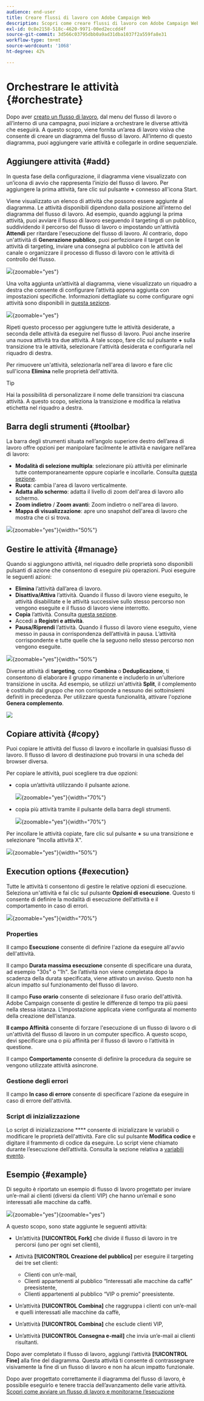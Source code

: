 ```yaml
---
audience: end-user
title: Creare flussi di lavoro con Adobe Campaign Web
description: Scopri come creare flussi di lavoro con Adobe Campaign Web
exl-id: 0c8e2158-518c-4620-9971-00ed2eccdd4f
source-git-commit: 3d566c03795dbb0a9ad31dba1037f2a559fa8e31
workflow-type: tm+mt
source-wordcount: '1068'
ht-degree: 42%

---
```


# Orchestrare le attività {#orchestrate}

Dopo aver [creato un flusso di lavoro](create-workflow.md), dal menu del flusso di lavoro o all’interno di una campagna, puoi iniziare a orchestrare le diverse attività che eseguirà. A questo scopo, viene fornita un’area di lavoro visiva che consente di creare un diagramma del flusso di lavoro. All’interno di questo diagramma, puoi aggiungere varie attività e collegarle in ordine sequenziale.

## Aggiungere attività {#add}

In questa fase della configurazione, il diagramma viene visualizzato con un’icona di avvio che rappresenta l’inizio del flusso di lavoro. Per aggiungere la prima attività, fare clic sul pulsante **+** connesso all&#39;icona Start.

Viene visualizzato un elenco di attività che possono essere aggiunte al diagramma. Le attività disponibili dipendono dalla posizione all’interno del diagramma del flusso di lavoro. Ad esempio, quando aggiungi la prima attività, puoi avviare il flusso di lavoro eseguendo il targeting di un pubblico, suddividendo il percorso del flusso di lavoro o impostando un&#39;attività **Attendi** per ritardare l&#39;esecuzione del flusso di lavoro. Al contrario, dopo un&#39;attività di **Generazione pubblico**, puoi perfezionare il target con le attività di targeting, inviare una consegna al pubblico con le attività del canale o organizzare il processo di flusso di lavoro con le attività di controllo del flusso.

![](assets/workflow-start.png){zoomable="yes"}

Una volta aggiunta un’attività al diagramma, viene visualizzato un riquadro a destra che consente di configurare l’attività appena aggiunta con impostazioni specifiche. Informazioni dettagliate su come configurare ogni attività sono disponibili in [questa sezione](activities/about-activities.md).

![](assets/workflow-configure-activities.png){zoomable="yes"}

Ripeti questo processo per aggiungere tutte le attività desiderate, a seconda delle attività da eseguire nel flusso di lavoro. Puoi anche inserire una nuova attività tra due attività. A tale scopo, fare clic sul pulsante **+** sulla transizione tra le attività, selezionare l&#39;attività desiderata e configurarla nel riquadro di destra.

Per rimuovere un&#39;attività, selezionarla nell&#39;area di lavoro e fare clic sull&#39;icona **Elimina** nelle proprietà dell&#39;attività.

>[!TIP]
>
>Hai la possibilità di personalizzare il nome delle transizioni tra ciascuna attività. A questo scopo, seleziona la transizione e modifica la relativa etichetta nel riquadro a destra.

## Barra degli strumenti {#toolbar}

La barra degli strumenti situata nell’angolo superiore destro dell’area di lavoro offre opzioni per manipolare facilmente le attività e navigare nell’area di lavoro:

* **Modalità di selezione multipla**: selezionare più attività per eliminarle tutte contemporaneamente oppure copiarle e incollarle. Consulta [questa sezione](#copy).
* **Ruota**: cambia l&#39;area di lavoro verticalmente.
* **Adatta allo schermo**: adatta il livello di zoom dell&#39;area di lavoro allo schermo.
* **Zoom indietro** / **Zoom avanti**: Zoom indietro o nell&#39;area di lavoro.
* **Mappa di visualizzazione**: apre uno snapshot dell&#39;area di lavoro che mostra che ci si trova.

![](assets/workflow-toolbar.png){zoomable="yes"}{width="50%"}

## Gestire le attività {#manage}

Quando si aggiungono attività, nel riquadro delle proprietà sono disponibili pulsanti di azione che consentono di eseguire più operazioni. Puoi eseguire le seguenti azioni:

* **Elimina** l’attività dall’area di lavoro.
* **Disattiva/Attiva** l’attività. Quando il flusso di lavoro viene eseguito, le attività disabilitate e le attività successive sullo stesso percorso non vengono eseguite e il flusso di lavoro viene interrotto.
* **Copia** l’attività. Consulta [questa sezione](#copy).
* Accedi a **Registri e attività**.
* **Pausa/Riprendi** l’attività. Quando il flusso di lavoro viene eseguito, viene messo in pausa in corrispondenza dell’attività in pausa. L’attività corrispondente e tutte quelle che la seguono nello stesso percorso non vengono eseguite.

![](assets/activity-action.png){zoomable="yes"}{width="50%"}

Diverse attività di **targeting**, come **Combina** o **Deduplicazione**, ti consentono di elaborare il gruppo rimanente e includerlo in un&#39;ulteriore transizione in uscita. Ad esempio, se utilizzi un&#39;attività **Split**, il complemento è costituito dal gruppo che non corrisponde a nessuno dei sottoinsiemi definiti in precedenza. Per utilizzare questa funzionalità, attivare l&#39;opzione **Genera complemento**.

![](assets/workflow-split-complement.png)

## Copiare attività {#copy}

Puoi copiare le attività del flusso di lavoro e incollarle in qualsiasi flusso di lavoro. Il flusso di lavoro di destinazione può trovarsi in una scheda del browser diversa.

Per copiare le attività, puoi scegliere tra due opzioni:

* copia un’attività utilizzando il pulsante azione.

  ![](assets/workflow-copy.png){zoomable="yes"}{width="70%"}

* copia più attività tramite il pulsante della barra degli strumenti.

  ![](assets/workflow-copy-2.png){zoomable="yes"}{width="70%"}

Per incollare le attività copiate, fare clic sul pulsante **+** su una transizione e selezionare &quot;Incolla attività X&quot;.

![](assets/workflow-copy-3.png){zoomable="yes"}{width="50%"}

## Execution options {#execution}

Tutte le attività ti consentono di gestire le relative opzioni di esecuzione. Seleziona un&#39;attività e fai clic sul pulsante **Opzioni di esecuzione**. Questo ti consente di definire la modalità di esecuzione dell’attività e il comportamento in caso di errori.

![](assets/workflow-execution-options.png){zoomable="yes"}{width="70%"}

### Properties

Il campo **Esecuzione** consente di definire l&#39;azione da eseguire all&#39;avvio dell&#39;attività.

Il campo **Durata massima esecuzione** consente di specificare una durata, ad esempio &quot;30s&quot; o &quot;1h&quot;. Se l’attività non viene completata dopo la scadenza della durata specificata, viene attivato un avviso. Questo non ha alcun impatto sul funzionamento del flusso di lavoro.

Il campo **Fuso orario** consente di selezionare il fuso orario dell&#39;attività. Adobe Campaign consente di gestire le differenze di tempo tra più paesi nella stessa istanza. L’impostazione applicata viene configurata al momento della creazione dell’istanza.

**Il campo Affinità** consente di forzare l&#39;esecuzione di un flusso di lavoro o di un&#39;attività del flusso di lavoro in un computer specifico. A questo scopo, devi specificare una o più affinità per il flusso di lavoro o l’attività in questione.

Il campo **Comportamento** consente di definire la procedura da seguire se vengono utilizzate attività asincrone.

### Gestione degli errori

Il campo **In caso di errore** consente di specificare l&#39;azione da eseguire in caso di errore dell&#39;attività.

### Script di inizializzazione

Lo script di inizializzazione **** consente di inizializzare le variabili o modificare le proprietà dell&#39;attività. Fare clic sul pulsante **Modifica codice** e digitare il frammento di codice da eseguire. Lo script viene chiamato durante l’esecuzione dell’attività. Consulta la sezione relativa a [variabili evento](../workflows/event-variables.md).

## Esempio {#example}

Di seguito è riportato un esempio di flusso di lavoro progettato per inviare un’e-mail ai clienti (diversi da clienti VIP) che hanno un’email e sono interessati alle macchine da caffè.

![](assets/workflow-example.png){zoomable="yes"}{zoomable="yes"}

A questo scopo, sono state aggiunte le seguenti attività:

* Un’attività **[!UICONTROL Fork]** che divide il flusso di lavoro in tre percorsi (uno per ogni set clienti),
* Attività **[!UICONTROL Creazione del pubblico]** per eseguire il targeting dei tre set clienti:

   * Clienti con un’e-mail,
   * Clienti appartenenti al pubblico “Interessati alle macchine da caffè” preesistente,
   * Clienti appartenenti al pubblico “VIP o premio” preesistente.

* Un’attività **[!UICONTROL Combina]** che raggruppa i clienti con un’e-mail e quelli interessati alle macchine da caffè,
* Un’attività **[!UICONTROL Combina]** che esclude clienti VIP,
* Un’attività **[!UICONTROL Consegna e-mail]** che invia un’e-mail ai clienti risultanti.

Dopo aver completato il flusso di lavoro, aggiungi l’attività **[!UICONTROL Fine]** alla fine del diagramma. Questa attività ti consente di contrassegnare visivamente la fine di un flusso di lavoro e non ha alcun impatto funzionale.

Dopo aver progettato correttamente il diagramma del flusso di lavoro, è possibile eseguirlo e tenere traccia dell’avanzamento delle varie attività. [Scopri come avviare un flusso di lavoro e monitorarne l’esecuzione](start-monitor-workflows.md)
